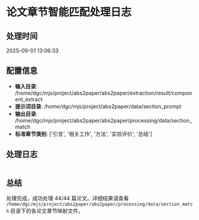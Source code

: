 # 论文章节智能匹配处理日志

## 处理时间
2025-09-01 13:06:33

## 配置信息
- **输入目录**: /home/dgc/mjs/project/abs2paper/abs2paper/extraction/result/component_extract
- **提示词目录**: /home/dgc/mjs/project/abs2paper/data/section_prompt
- **输出目录**: /home/dgc/mjs/project/abs2paper/abs2paper/processing/data/section_match
- **标准章节类别**: ['引言', '相关工作', '方法', '实验评价', '总结']

## 处理日志

```

```

## 总结
处理完成，成功处理 44/44 篇论文。详细结果请查看 `/home/dgc/mjs/project/abs2paper/abs2paper/processing/data/section_match` 目录下的各论文章节映射文件。
